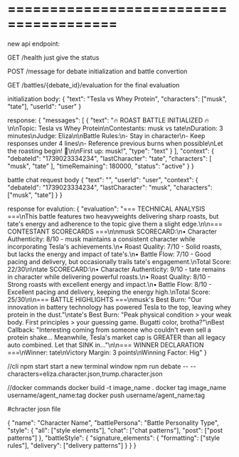 # =======================================

new api endpoint:

GET /health
just give the status

POST /message
for debate initialization and battle convertion

GET /battles/{debate_id}/evaluation
for the final evaluation

initialization body:
{
"text": "Tesla vs Whey Protein",
"characters": ["musk", "tate"],
"userId": "user"
}

response:
{
"messages": [
{
"text": "🔥 ROAST BATTLE INITIALIZED 🔥\n\nTopic: Tesla vs Whey Protein\nContestants: musk vs tate\nDuration: 3 minutes\nJudge: Eliza\n\nBattle Rules:\n- Stay in character\n- Keep responses under 4 lines\n- Reference previous burns when possible\nLet the roasting begin! 🎤\n\nFirst up: musk!",
"type": "text"
}
],
"context": {
"debateId": "1739023334234",
"lastCharacter": "tate",
"characters": [
"musk",
"tate"
],
"timeRemaining": 180000,
"status": "active"
}
}

battle chat request body
{
"text": "",
"userId": "user",
"context": {
"debateId": "1739023334234",
"lastCharacter": "musk",
"characters": ["musk", "tate"]
}
}

response for evalution:
{
"evaluation": "=== TECHNICAL ANALYSIS ===\nThis battle features two heavyweights delivering sharp roasts, but tate's energy and adherence to the topic give them a slight edge.\n\n=== CONTESTANT SCORECARDS ===\n\nmusk SCORECARD:\n• Character Authenticity: 8/10 - musk maintains a consistent character while incorporating Tesla's achievements.\n• Roast Quality: 7/10 - Solid roasts, but lacks the energy and impact of tate's.\n• Battle Flow: 7/10 - Good pacing and delivery, but occasionally trails tate's engagement.\nTotal Score: 22/30\n\ntate SCORECARD:\n• Character Authenticity: 9/10 - tate remains in character while delivering powerful roasts.\n• Roast Quality: 8/10 - Strong roasts with excellent energy and impact.\n• Battle Flow: 8/10 - Excellent pacing and delivery, keeping the energy high.\nTotal Score: 25/30\n\n=== BATTLE HIGHLIGHTS ===\nmusk's Best Burn: \"Our innovation in battery technology has powered Tesla to the top, leaving whey protein in the dust.\"\ntate's Best Burn: \"Peak physical condition > your weak body. First principles > your guessing game. Bugatti color, brotha?\"\nBest Callback: \"Interesting coming from someone who couldn't even sell a protein shake... Meanwhile, Tesla's market cap is GREATER than all legacy auto combined. Let that SINK in...\"\n\n=== WINNER DECLARATION ===\nWinner: tate\nVictory Margin: 3 points\nWinning Factor: Hig"
}

//cli
npm start
start a new terminal window
npm run debate -- --characters=eliza.character.json,trump.character.json

//docker commands
docker build -t image_name .
docker tag image_name username/agent_name:tag
docker push username/agent_name:tag

#chracter josn file

{
"name": "Character Name",
"battlePersona": "Battle Personality Type",
"style": {
"all": ["style elements"],
"chat": ["chat patterns"],
"post": ["post patterns"]
},
"battleStyle": {
"signature_elements": {
"formatting": ["style rules"],
"delivery": ["delivery patterns"]
}
}
}
